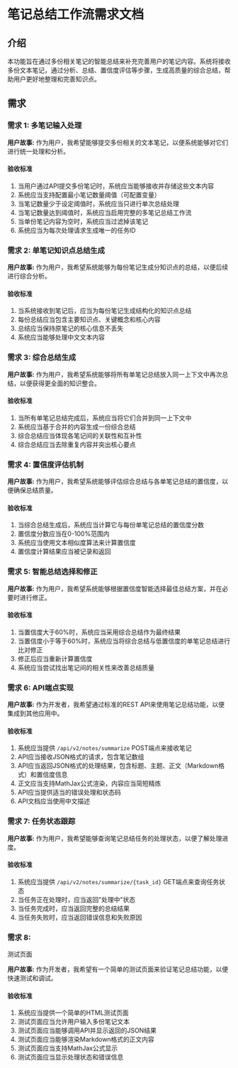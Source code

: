 # 笔记总结工作流需求文档

## 介绍

本功能旨在通过多份相关笔记的智能总结来补充完善用户的笔记内容。系统将接收多份文本笔记，通过分析、总结、置信度评估等步骤，生成高质量的综合总结，帮助用户更好地整理和完善知识点。

## 需求

### 需求 1: 多笔记输入处理

**用户故事:** 作为用户，我希望能够提交多份相关的文本笔记，以便系统能够对它们进行统一处理和分析。

#### 验收标准

1. 当用户通过API提交多份笔记时，系统应当能够接收并存储这些文本内容
2. 系统应当支持配置最小笔记数量阈值（可配置变量）
3. 当笔记数量少于设定阈值时，系统应当只进行单次总结处理
4. 当笔记数量达到阈值时，系统应当启用完整的多笔记总结工作流
5. 当单份笔记内容为空时，系统应当过滤掉该笔记
6. 系统应当为每次处理请求生成唯一的任务ID

### 需求 2: 单笔记知识点总结生成

**用户故事:** 作为用户，我希望系统能够为每份笔记生成分知识点的总结，以便后续进行综合分析。

#### 验收标准

1. 当系统接收到笔记后，应当为每份笔记生成结构化的知识点总结
2. 每份总结应当包含主要知识点、关键概念和核心内容
3. 总结应当保持原笔记的核心信息不丢失
4. 系统应当能够处理中文文本内容

### 需求 3: 综合总结生成

**用户故事:** 作为用户，我希望系统能够将所有单笔记总结放入同一上下文中再次总结，以便获得更全面的知识整合。

#### 验收标准

1. 当所有单笔记总结完成后，系统应当将它们合并到同一上下文中
2. 系统应当基于合并的内容生成一份综合总结
3. 综合总结应当体现各笔记间的关联性和互补性
4. 综合总结应当去除重复内容并突出核心要点

### 需求 4: 置信度评估机制

**用户故事:** 作为用户，我希望系统能够评估综合总结与各单笔记总结的置信度，以便确保总结质量。

#### 验收标准

1. 当综合总结生成后，系统应当计算它与每份单笔记总结的置信度分数
2. 置信度分数应当在0-100%范围内
3. 系统应当使用文本相似度算法来计算置信度
4. 置信度计算结果应当被记录和返回

### 需求 5: 智能总结选择和修正

**用户故事:** 作为用户，我希望系统能够根据置信度智能选择最佳总结方案，并在必要时进行修正。

#### 验收标准

1. 当置信度大于60%时，系统应当采用综合总结作为最终结果
2. 当置信度小于等于60%时，系统应当将综合总结与低置信度的单笔记总结进行比对修正
3. 修正后应当重新计算置信度
4. 系统应当尝试找出笔记间的相关性来改善总结质量

### 需求 6: API端点实现

**用户故事:** 作为开发者，我希望通过标准的REST API来使用笔记总结功能，以便集成到其他应用中。

#### 验收标准

1. 系统应当提供 `/api/v2/notes/summarize` POST端点来接收笔记
2. API应当接收JSON格式的请求，包含笔记数组
3. API应当返回JSON格式的处理结果，包含标题、主题、正文（Markdown格式）和置信度信息
4. 正文应当支持MathJax公式渲染，内容应当简短精炼
5. API应当提供适当的错误处理和状态码
6. API文档应当使用中文描述

### 需求 7: 任务状态跟踪

**用户故事:** 作为用户，我希望能够查询笔记总结任务的处理状态，以便了解处理进度。

#### 验收标准

1. 系统应当提供 `/api/v2/notes/summarize/{task_id}` GET端点来查询任务状态
2. 当任务正在处理时，应当返回"处理中"状态
3. 当任务完成时，应当返回完整的总结结果
4. 当任务失败时，应当返回错误信息和失败原因
### 需求 8:
 测试页面

**用户故事:** 作为开发者，我希望有一个简单的测试页面来验证笔记总结功能，以便快速测试和调试。

#### 验收标准

1. 系统应当提供一个简单的HTML测试页面
2. 测试页面应当允许用户输入多份笔记文本
3. 测试页面应当能够调用API并显示返回的JSON结果
4. 测试页面应当能够渲染Markdown格式的正文内容
5. 测试页面应当支持MathJax公式显示
6. 测试页面应当显示处理状态和错误信息